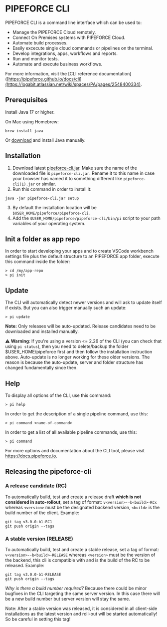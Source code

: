 # PIPEFORCE CLI   

PIPEFORCE CLI is a command line interface which can be used to:

- Manage the PIPEFORCE Cloud remotely.
- Connect On Premises systems with PIPEFORCE Cloud.
- Automate build processes.
- Easily excecute single cloud commands or pipelines on the terminal.
- Develop integrations, apps, workflows and reports.
- Run and monitor tests.
- Automate and execute business workflows.

For more information, visit the [CLI reference documentation]([https://pipeforce.github.io/docs/cli](https://logabit.atlassian.net/wiki/spaces/PA/pages/2548400334).

## Prerequisites

Install Java 17 or higher.

On Mac using Homebrew:

```
brew install java
```

Or [download](https://www.oracle.com/java/technologies/downloads/) and install Java manually.

## Installation

1. Download latest [pipeforce-cli.jar](https://github.com/logabit/pipeforce-cli/releases/latest). Make sure the name of
   the downloaded file is `pipeforce-cli.jar`. Rename it to this name in case your browser has named it to something
   different like `pipeforce-cli(1).jar` or similar.
2. Run this command in order to install it:

```
java -jar pipeforce-cli.jar setup
```

3. By default the installation location will be `$USER_HOME/pipeforce/pipeforce-cli`.
4. Add the `$USER_HOME/pipeforce/pipeforce-cli/bin/pi` script to your path variables of your operating system.

## Init a folder as app repo

In order to start developing your apps and to create VSCode workbench settings file plus the default structure to an
PIPEFORCE app folder, execute this command inside the folder:

```
> cd /my/app-repo
> pi init
```

## Update

The CLI will automatically detect newer versions and will ask to update itself if exists. But you can also trigger
manually such an update:

```
> pi update
```

**Note:** Only releases will be auto-updated. Release candidates need to be downloaded and installed manually.

:warning: **Warning**: If you're using a version <= 2.26 of the CLI (you can check that using `pi status`), then you
need to delete/backup the folder $USER_HOME/pipeforce first and then follow the installation instruction above.
Auto-update is no longer working for these older versions. The reason is because the auto-update, server and folder
structure has changed fundamentally since then.

## Help

To display all options of the CLI, use this command:

```
> pi help
```

In order to get the description of a single pipeline command, use this:

```
> pi command <name-of-command>
```

In order to get a list of all available pipeline commands, use this:

```
> pi command
```

For more options and documentation about the CLI tool, please visit https://docs.pipeforce.io.

## Releasing the pipeforce-cli

### A release candidate (RC)

To automatically build, test and create a release draft **which is not considered in auto-rollout**, set a tag of
format: `v<version>--b<build>-RCx` whereas `<version>` must be the designated backend version, `<build>` is the
build number of the client. Example:

```
git tag v3.0.0-b1-RC1
git push origin --tags
```

### A stable version (RELEASE)

To automatically build, test and create a stable release, set a tag of format: `v<version>--b<build>-RELEASE`
whereas `<version>`
must be the version of the backend, this cli is compatible with and <build> is the build of the RC to be released.
Example:

```
git tag v3.0.0-b1-RELEASE
git push origin --tags
```

*Why is there a build number required?* Because there could be minor bugfixes in the CLI targeting the same server version. 
In this case there will be a new build number but server version will stay the same.

Note: After a stable version was released, it is considered in all client-side installations as the latest version and
roll-out will be started automatically! So be careful in setting this tag!


